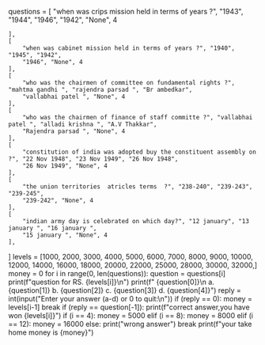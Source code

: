 




   

questions =   [
        "when was crips mission held in terms of years ?", "1943", "1944", "1946",
        "1942", "None", 4

    ],
    [
        "when was cabinet mission held in terms of years ?", "1940", "1945", "1942",
        "1946", "None", 4
    ],
    [
        "who was the chairmen of committee on fundamental rights ?", "mahtma gandhi ", "rajendra parsad ", "Br ambedkar",
        "vallabhai patel ", "None", 4
    ],
    [
        "who was the chairmen of finance of staff committe ?", "vallabhai patel ", "alladi krishna ", "A.V Thakkar",
        "Rajendra parsad ", "None", 4
    ],
    [
        "constitution of india was adopted buy the constituent assembly on ?", "22 Nov 1948", "23 Nov 1949", "26 Nov 1948",
        "26 Nov 1949", "None", 4
    ],
    [
        "the union territories  atricles terms  ?", "238-240", "239-243", "239-245",
        "239-242", "None", 4
    ],
    [
        "indian army day is celebrated on which day?", "12 january", "13 january ", "16 january ",
        "15 january ", "None", 4
    ],
]
levels = [1000, 2000, 3000, 4000, 5000, 6000, 7000, 8000, 9000, 10000,
          12000, 14000, 16000, 18000, 20000, 22000, 25000, 28000, 30000, 32000,]
money = 0
for i in range(0, len(questions)):
    question = questions[i]
    print(f"question for RS. {levels[i]}\n")
    print(f" {question[0]}\n a. {question[1]}                          b. {question[2]}                  c. {question[3]}                    d. {question[4]}")
    reply = int(input("Enter your answer (a-d) or  0 to quit:\n"))
    if (reply == 0):
        money = levels[i-1]
        break
    if (reply == question[-1]):
        print(f"correct answer,you have won {levels[i]}")
        if (i == 4):
            money = 5000
        elif (i == 8):
            money = 8000
        elif (i == 12):
            money = 16000
    else:
        print("wrong answer")
        break
print(f"your take home money is {money}")


